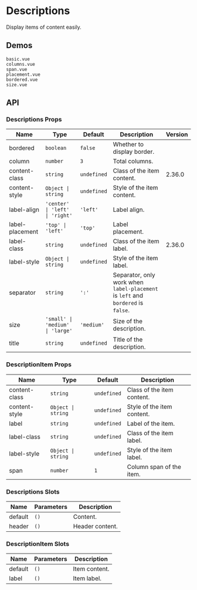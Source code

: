 # Descriptions

<!--single-column-->

Display items of content easily.

## Demos

```demo
basic.vue
columns.vue
span.vue
placement.vue
bordered.vue
size.vue
```

## API

### Descriptions Props

| Name | Type | Default | Description | Version |
| --- | --- | --- | --- | --- |
| bordered | `boolean` | `false` | Whether to display border. |  |
| column | `number` | `3` | Total columns. |  |
| content-class | `string` | `undefined` | Class of the item content. | 2.36.0 |
| content-style | `Object \| string` | `undefined` | Style of the item content. |  |
| label-align | `'center' \| 'left' \| 'right'` | `'left'` | Label align. |  |
| label-placement | `'top' \| 'left'` | `'top'` | Label placement. |  |
| label-class | `string` | `undefined` | Class of the item label. | 2.36.0 |
| label-style | `Object \| string` | `undefined` | Style of the item label. |  |
| separator | `string` | `':'` | Separator, only work when `label-placement` is `left` and `bordered` is `false`. |  |
| size | `'small' \| 'medium' \| 'large'` | `'medium'` | Size of the description. |  |
| title | `string` | `undefined` | Title of the description. |  |

### DescriptionItem Props

| Name | Type | Default | Description |
| --- | --- | --- | --- |
| content-class | `string` | `undefined` | Class of the item content. |
| content-style | `Object \| string` | `undefined` | Style of the item content. |
| label | `string` | `undefined` | Label of the item. |
| label-class | `string` | `undefined` | Class of the item label. |
| label-style | `Object \| string` | `undefined` | Style of the item label. |
| span | `number` | `1` | Column span of the item. |

### Descriptions Slots

| Name    | Parameters | Description     |
| ------- | ---------- | --------------- |
| default | `()`       | Content.        |
| header  | `()`       | Header content. |

### DescriptionItem Slots

| Name    | Parameters | Description   |
| ------- | ---------- | ------------- |
| default | `()`       | Item content. |
| label   | `()`       | Item label.   |
